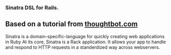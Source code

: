 ### Sinatra DSL for Rails. 

## Based on a tutorial from [thoughtbot.com](https://robots.thoughtbot.com/lets-build-a-sinatra)

Sinatra is a domain-specific-language for quickly creating web applications in Ruby
At its core, Sinatra is a Rack application. It allows your app to handle and respond to 
HTTP requests in a standerdized way across webservers.